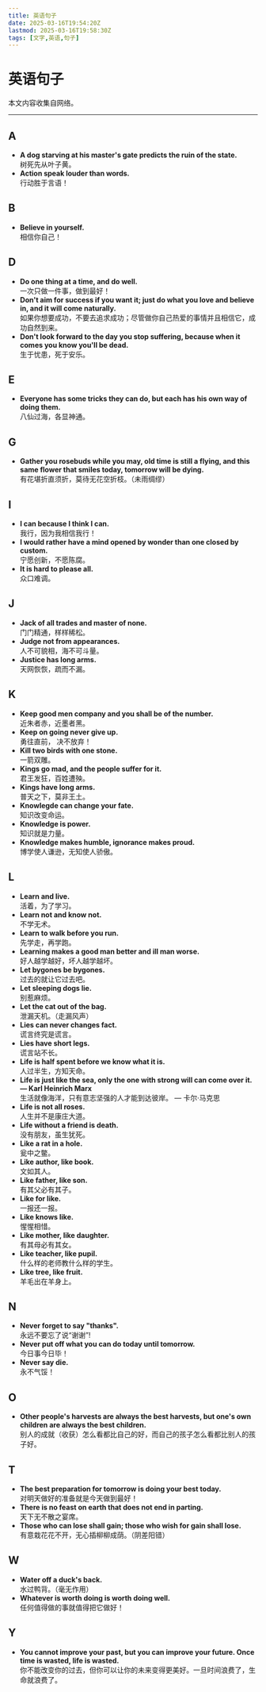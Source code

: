```yaml
---
title: 英语句子
date: 2025-03-16T19:54:20Z
lastmod: 2025-03-16T19:58:30Z
tags: [文字,英语,句子]
---
```


# 英语句子

本文内容收集自网络。

---

## A

- **A dog starving at his master's gate predicts the ruin of the state.**   
  树死先从叶子黄。
- **Action speak louder than words.**   
  行动胜于言语！

## B

- **Believe in yourself.**   
  相信你自己！

## D

- **Do one thing at a time, and do well.**   
  一次只做一件事，做到最好！
- **Don't aim for success if you want it; just do what you love and believe in, and it will come naturally.**   
  如果你想要成功，不要去追求成功；尽管做你自己热爱的事情并且相信它，成功自然到来。
- **Don't look forward to the day you stop suffering, because when it comes you know you'll be dead.**   
  生于忧患，死于安乐。

## E

- **Everyone has some tricks they can do, but each has his own way of doing them.**   
  八仙过海，各显神通。

## G

- **Gather you rosebuds while you may, old time is still a flying, and this same flower that smiles today, tomorrow will be dying.**   
  有花堪折直须折，莫待无花空折枝。（未雨绸缪）

## I

- **I can because I think I can.**   
  我行，因为我相信我行！
- **I would rather have a mind opened by wonder than one closed by custom.**   
  宁愿创新，不愿陈腐。
- **It is hard to please all.**   
  众口难调。

## J

- **Jack of all trades and master of none.**   
  门门精通，样样稀松。
- **Judge not from appearances.**   
  人不可貌相，海不可斗量。
- **Justice has long arms.**   
  天网恢恢，疏而不漏。

## K

- **Keep good men company and you shall be of the number.**   
  近朱者赤，近墨者黑。
- **Keep on going never give up.**   
  勇往直前， 决不放弃！
- **Kill two birds with one stone.**   
  一箭双雕。
- **Kings go mad, and the people suffer for it.**   
  君王发狂，百姓遭殃。
- **Kings have long arms.**   
  普天之下，莫非王土。
- **Knowlegde can change your fate.**   
  知识改变命运。
- **Knowledge is power.**   
  知识就是力量。
- **Knowledge makes humble, ignorance makes proud.**   
  博学使人谦逊，无知使人骄傲。

## L

- **Learn and live.**   
  活着，为了学习。
- **Learn not and know not.**   
  不学无术。
- **Learn to walk before you run.**   
  先学走，再学跑。
- **Learning makes a good man better and ill man worse.**   
  好人越学越好，坏人越学越坏。
- **Let bygones be bygones.**   
  过去的就让它过去吧。
- **Let sleeping dogs lie.**   
  别惹麻烦。
- **Let the cat out of the bag.**   
  泄漏天机。（走漏风声）
- **Lies can never changes fact.**   
  谎言终究是谎言。
- **Lies have short legs.**   
  谎言站不长。
- **Life is half spent before we know what it is.**   
  人过半生，方知天命。
- **Life is just like the sea, only the one with strong will can come over it.  — Karl Heinrich Marx**  
  生活就像海洋，只有意志坚强的人才能到达彼岸。 — 卡尔·马克思
- **Life is not all roses.**   
  人生并不是康庄大道。
- **Life without a friend is death.**   
  没有朋友，虽生犹死。
- **Like a rat in a hole.**   
  瓮中之鳖。
- **Like author, like book.**   
  文如其人。
- **Like father, like son.**   
  有其父必有其子。
- **Like for like.**   
  一报还一报。
- **Like knows like.**   
  惺惺相惜。
- **Like mother, like daughter.**   
  有其母必有其女。
- **Like teacher, like pupil.**   
  什么样的老师教什么样的学生。
- **Like tree, like fruit.**   
  羊毛出在羊身上。

## N

- **Never forget to say &quot;thanks&quot;.**   
  永远不要忘了说“谢谢”!
- **Never put off what you can do today until tomorrow.**   
  今日事今日毕！
- **Never say die.**   
  永不气馁！

## O

- **Other people's harvests are always the best harvests, but one's own children are always the best children.**   
  别人的成就（收获）怎么看都比自己的好，而自己的孩子怎么看都比别人的孩子好。

## T

- **The best preparation for tomorrow is doing your best today.**   
  对明天做好的准备就是今天做到最好！
- **There is no feast on earth that does not end in parting.**   
  天下无不散之宴席。
- **Those who can lose shall gain; those who wish for gain shall lose.**   
  有意栽花花不开，无心插柳柳成荫。（阴差阳错）

## W

- **Water off a duck's back.**   
  水过鸭背。（毫无作用）
- **Whatever is worth doing is worth doing well.**   
  任何值得做的事就值得把它做好！

## Y

- **You cannot improve your past, but you can improve your future. Once time is wasted, life is wasted.**   
  你不能改变你的过去，但你可以让你的未来变得更美好。一旦时间浪费了，生命就浪费了。

‍
